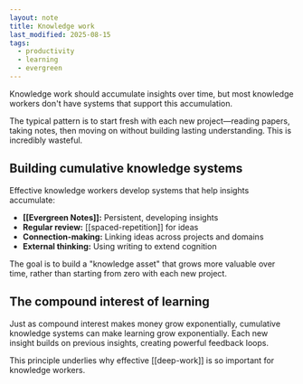 ```yaml
---
layout: note
title: Knowledge work
last_modified: 2025-08-15
tags:
  - productivity
  - learning
  - evergreen
---
```


Knowledge work should accumulate insights over time, but most knowledge workers don't have systems that support this accumulation.

The typical pattern is to start fresh with each new project—reading papers, taking notes, then moving on without building lasting understanding. This is incredibly wasteful.

## Building cumulative knowledge systems

Effective knowledge workers develop systems that help insights accumulate:

- **[[Evergreen Notes]]:** Persistent, developing insights
- **Regular review:** [[spaced-repetition]] for ideas
- **Connection-making:** Linking ideas across projects and domains
- **External thinking:** Using writing to extend cognition

The goal is to build a "knowledge asset" that grows more valuable over time, rather than starting from zero with each new project.

## The compound interest of learning

Just as compound interest makes money grow exponentially, cumulative knowledge systems can make learning grow exponentially. Each new insight builds on previous insights, creating powerful feedback loops.

This principle underlies why effective [[deep-work]] is so important for knowledge workers. 